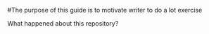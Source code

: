 #The purpose of this guide is to motivate writer to do a lot exercise 

What happened about this repository? 
